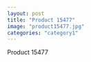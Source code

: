 ```yaml
---
layout: post
title: "Product 15477"
image: "product15477.jpg"
categories: "category1"
---
```

Product 15477
